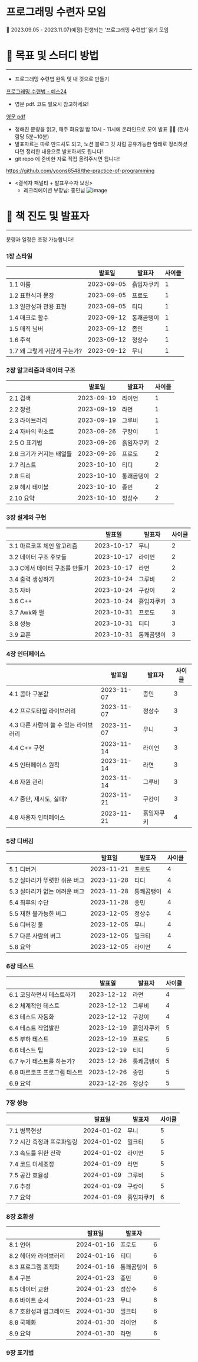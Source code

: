 # 프로그래밍 수련자 모임

<aside>
💯 2023.09.05 - 2023.11.07(예정) 진행되는 ‘프로그래밍 수련법’ 읽기 모임

</aside>

# 📃 목표 및 스터디 방법

---

- 프로그래밍 수련법 완독 및 내 것으로 만들기

[프로그래밍 수련법 - 예스24](https://www.yes24.com/Product/Goods/2833579)

- 영문 pdf. 코드 필요시 참고하세요!

[영문 pdf](https://kremlin.cc/rob.pdf)

- 정해진 분량을 읽고, 매주 화요일 밤 10시 - 11시에 온라인으로 모여 발표 🧑‍🏫 (한사람당 5분~10분)
- 발표자료는 따로 만드셔도 되고, 노션 블로그 깃 처럼 공유가능한 형태로 정리하셨다면 정리한 내용으로 발표하셔도 됩니다!
- git repo 에 준비한 자료 직접 올려주시면 됩니다!

https://github.com/yoons6548/the-practice-of-programming

- <결석자 패널티 + 발표우수자 보상>
    - 레크리에이션 부장님: 종민님
 ![image](https://github.com/yoons6548/the-practice-of-programming/assets/45020799/94e393ed-0715-428b-a71a-79a8a5747277)

  

# 📅 책 진도 및 발표자

---

분량과 일정은 조정 가능합니다!

### 1장 스타일

|  | 발표일 | 발표자 | 사이클 |
| --- | --- | --- | --- |
| 1.1 이름 | 2023-09-05 | 흙임자쿠키 | 1 |
| 1.2 표현식과 문장 | 2023-09-05 | 프로도 | 1 |
| 1.3 일관성과 관용 표현 | 2023-09-05 | 티디 | 1 |
| 1.4 매크로 함수 | 2023-09-12 | 통쾌곰탱이 | 1 |
| 1.5 매직 넘버 | 2023-09-12 | 종민 | 1 |
| 1.6 주석 | 2023-09-12 | 정상수 | 1 |
| 1.7 왜 그렇게 귀찮게 구는가? | 2023-09-12 | 무니 | 1 |

### 2장 알고리즘과 데이터 구조

|  | 발표일 | 발표자 | 사이클 |
| --- | --- | --- | --- |
| 2.1 검색 | 2023-09-19 | 라이언 | 1 |
| 2.2 정렬 | 2023-09-19 | 라면 | 1 |
| 2.3 라이브러리 | 2023-09-19 | 그루비 | 1 |
| 2.4 자바의 퀵소트 | 2023-09-26 | 구캉이 | 1 |
| 2.5 O 표기법 | 2023-09-26 | 흙임자쿠키 | 2 |
| 2.6 크기가 커지는 배열들 | 2023-09-26 | 프로도 | 2 |
| 2.7 리스트 | 2023-10-10 | 티디 | 2 |
| 2.8 트리 | 2023-10-10 | 통쾌곰탱이 | 2 |
| 2.9 해시 테이블 | 2023-10-10 | 종민 | 2 |
| 2.10 요약 | 2023-10-10 | 정상수 | 2 |

### 3장 설계와 구현

|  | 발표일 | 발표자 | 사이클 |
| --- | --- | --- | --- |
| 3.1 마르코프 체인 알고리즘 | 2023-10-17 | 무니 | 2 |
| 3.2 데이터 구조 후보들 | 2023-10-17 | 라이언 | 2 |
| 3.3 C에서 데이터 구조를 만들기  | 2023-10-17 | 라면 | 2 |
| 3.4 출력 생성하기 | 2023-10-24 | 그루비 | 2 |
| 3.5 자바 | 2023-10-24 | 구캉이 | 2 |
| 3.6 C++ | 2023-10-24 | 흙임자쿠키 | 3 |
| 3.7 Awk와 펄 | 2023-10-31 | 프로도 | 3 |
| 3.8 성능 | 2023-10-31 | 티디 | 3 |
| 3.9 교훈 | 2023-10-31 | 통쾌곰탱이 | 3 |

### 4장 인터페이스

|  | 발표일 | 발표자 | 사이클 |
| --- | --- | --- | --- |
| 4.1 콤마 구분값 | 2023-11-07 | 종민 | 3 |
| 4.2 프로토타입 라이브러리 | 2023-11-07 | 정상수 | 3 |
| 4.3 다른 사람이 쓸 수 있는 라이브러리 | 2023-11-07 | 무니 | 3 |
| 4.4 C++ 구현 | 2023-11-14 | 라이언 | 3 |
| 4.5 인터페이스 원칙 | 2023-11-14 | 라면 | 3 |
| 4.6 자원 관리 | 2023-11-14 | 그루비 | 3 |
| 4.7 중단, 재시도, 실패? | 2023-11-21 | 구캉이 | 3 |
| 4.8 사용자 인터페이스 | 2023-11-21 | 흙임자쿠키 | 4 |

### 5장 디버깅

|  | 발표일 | 발표자 | 사이클 |
| --- | --- | --- | --- |
| 5.1 디버거 | 2023-11-21 | 프로도 | 4 |
| 5.2 실마리가 뚜렷한 쉬운 버그 | 2023-11-28 | 티디 | 4 |
| 5.3 실마리가 없는 어려운 버그 | 2023-11-28 | 통쾌곰탱이 | 4 |
| 5.4 최후의 수단 | 2023-11-28 | 종민 | 4 |
| 5.5 재현 불가능한 버그 | 2023-12-05 | 정상수 | 4 |
| 5.6 디버깅 툴 | 2023-12-05 | 무니 | 4 |
| 5.7 다른 사람의 버그 | 2023-12-05 | 밀크티 | 4 |
| 5.8 요약 | 2023-12-05 | 라이언 | 4 |

### 6장 테스트

|  | 발표일 | 발표자 | 사이클 |
| --- | --- | --- | --- |
| 6.1 코딩하면서 테스트하기 | 2023-12-12 | 라면 | 4 |
| 6.2 체계적인 테스트 | 2023-12-12 | 그루비 | 4 |
| 6.3 테스트 자동화 | 2023-12-12 | 구캉이 | 4 |
| 6.4 테스트 작업발판 | 2023-12-19 | 흙임자쿠키 | 5 |
| 6.5 부하 테스트 | 2023-12-19 | 프로도 | 5 |
| 6.6 테스트 팁 | 2023-12-19 | 티디 | 5 |
| 6.7 누가 테스트를 하는가? | 2023-12-26 | 통쾌곰탱이 | 5 |
| 6.8 마르코프 프로그램 테스트 | 2023-12-26 | 종민 | 5 |
| 6.9 요약 | 2023-12-26 | 정상수 | 5 |

### 7장 성능

|  | 발표일 | 발표자 | 사이클 |
| --- | --- | --- | --- |
| 7.1 병목현상 | 2024-01-02 | 무니 | 5 |
| 7.2 시간 측정과 프로파일링 | 2024-01-02 | 밀크티 | 5 |
| 7.3 속도를 위한 전략 | 2024-01-02 | 라이언 | 5 |
| 7.4 코드 미세조정 | 2024-01-09 | 라면 | 5 |
| 7.5 공간 효율성 | 2024-01-09 | 그루비 | 5 |
| 7.6 추정 | 2024-01-09 | 구캉이 | 5 |
| 7.7 요약 | 2024-01-09 | 흙임자쿠키 | 6 |

### 8장 호환성

|  | 발표일 | 발표자 |  |
| --- | --- | --- | --- |
| 8.1 언어 | 2024-01-16 | 프로도 | 6 |
| 8.2 헤더와 라이브러리 | 2024-01-16 | 티디 | 6 |
| 8.3 프로그램 조직화 | 2024-01-16 | 통쾌곰탱이 | 6 |
| 8.4 구분 | 2024-01-23 | 종민 | 6 |
| 8.5 데이터 교환 | 2024-01-23 | 정상수 | 6 |
| 8.6 바이트 순서 | 2024-01-23 | 무니 | 6 |
| 8.7 호환성과 업그레이드 | 2024-01-30 | 밀크티 | 6 |
| 8.8 국제화 | 2024-01-30 | 라이언 | 6 |
| 8.9 요약 | 2024-01-30 | 라면 | 6 |

### 9장 표기법

